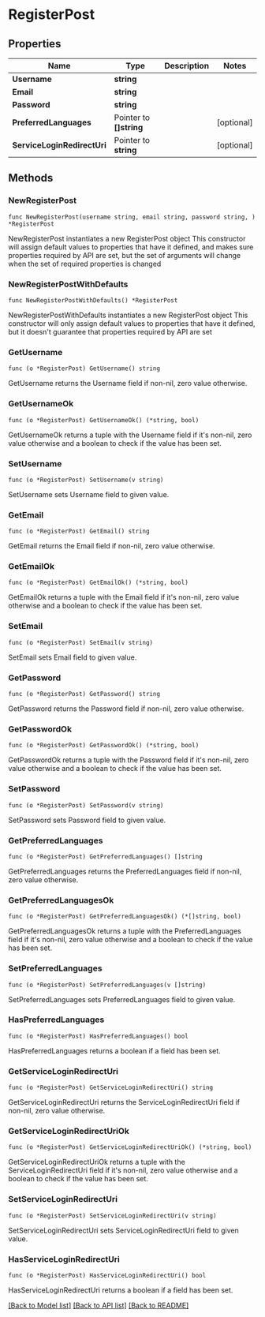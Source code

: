 # RegisterPost

## Properties

Name | Type | Description | Notes
------------ | ------------- | ------------- | -------------
**Username** | **string** |  | 
**Email** | **string** |  | 
**Password** | **string** |  | 
**PreferredLanguages** | Pointer to **[]string** |  | [optional] 
**ServiceLoginRedirectUri** | Pointer to **string** |  | [optional] 

## Methods

### NewRegisterPost

`func NewRegisterPost(username string, email string, password string, ) *RegisterPost`

NewRegisterPost instantiates a new RegisterPost object
This constructor will assign default values to properties that have it defined,
and makes sure properties required by API are set, but the set of arguments
will change when the set of required properties is changed

### NewRegisterPostWithDefaults

`func NewRegisterPostWithDefaults() *RegisterPost`

NewRegisterPostWithDefaults instantiates a new RegisterPost object
This constructor will only assign default values to properties that have it defined,
but it doesn't guarantee that properties required by API are set

### GetUsername

`func (o *RegisterPost) GetUsername() string`

GetUsername returns the Username field if non-nil, zero value otherwise.

### GetUsernameOk

`func (o *RegisterPost) GetUsernameOk() (*string, bool)`

GetUsernameOk returns a tuple with the Username field if it's non-nil, zero value otherwise
and a boolean to check if the value has been set.

### SetUsername

`func (o *RegisterPost) SetUsername(v string)`

SetUsername sets Username field to given value.


### GetEmail

`func (o *RegisterPost) GetEmail() string`

GetEmail returns the Email field if non-nil, zero value otherwise.

### GetEmailOk

`func (o *RegisterPost) GetEmailOk() (*string, bool)`

GetEmailOk returns a tuple with the Email field if it's non-nil, zero value otherwise
and a boolean to check if the value has been set.

### SetEmail

`func (o *RegisterPost) SetEmail(v string)`

SetEmail sets Email field to given value.


### GetPassword

`func (o *RegisterPost) GetPassword() string`

GetPassword returns the Password field if non-nil, zero value otherwise.

### GetPasswordOk

`func (o *RegisterPost) GetPasswordOk() (*string, bool)`

GetPasswordOk returns a tuple with the Password field if it's non-nil, zero value otherwise
and a boolean to check if the value has been set.

### SetPassword

`func (o *RegisterPost) SetPassword(v string)`

SetPassword sets Password field to given value.


### GetPreferredLanguages

`func (o *RegisterPost) GetPreferredLanguages() []string`

GetPreferredLanguages returns the PreferredLanguages field if non-nil, zero value otherwise.

### GetPreferredLanguagesOk

`func (o *RegisterPost) GetPreferredLanguagesOk() (*[]string, bool)`

GetPreferredLanguagesOk returns a tuple with the PreferredLanguages field if it's non-nil, zero value otherwise
and a boolean to check if the value has been set.

### SetPreferredLanguages

`func (o *RegisterPost) SetPreferredLanguages(v []string)`

SetPreferredLanguages sets PreferredLanguages field to given value.

### HasPreferredLanguages

`func (o *RegisterPost) HasPreferredLanguages() bool`

HasPreferredLanguages returns a boolean if a field has been set.

### GetServiceLoginRedirectUri

`func (o *RegisterPost) GetServiceLoginRedirectUri() string`

GetServiceLoginRedirectUri returns the ServiceLoginRedirectUri field if non-nil, zero value otherwise.

### GetServiceLoginRedirectUriOk

`func (o *RegisterPost) GetServiceLoginRedirectUriOk() (*string, bool)`

GetServiceLoginRedirectUriOk returns a tuple with the ServiceLoginRedirectUri field if it's non-nil, zero value otherwise
and a boolean to check if the value has been set.

### SetServiceLoginRedirectUri

`func (o *RegisterPost) SetServiceLoginRedirectUri(v string)`

SetServiceLoginRedirectUri sets ServiceLoginRedirectUri field to given value.

### HasServiceLoginRedirectUri

`func (o *RegisterPost) HasServiceLoginRedirectUri() bool`

HasServiceLoginRedirectUri returns a boolean if a field has been set.


[[Back to Model list]](../README.md#documentation-for-models) [[Back to API list]](../README.md#documentation-for-api-endpoints) [[Back to README]](../README.md)


